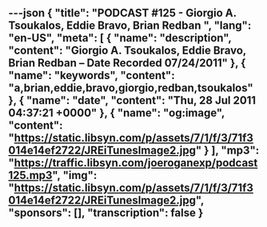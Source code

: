---json
{
  "title": "PODCAST #125 - Giorgio A. Tsoukalos, Eddie Bravo, Brian Redban ",
  "lang": "en-US",
  "meta": [
    {
      "name": "description",
      "content": "Giorgio A. Tsoukalos, Eddie Bravo, Brian Redban – Date Recorded 07/24/2011"
    },
    {
      "name": "keywords",
      "content": "a,brian,eddie,bravo,giorgio,redban,tsoukalos"
    },
    {
      "name": "date",
      "content": "Thu, 28 Jul 2011 04:37:21 +0000"
    },
    {
      "name": "og:image",
      "content": "https://static.libsyn.com/p/assets/7/1/f/3/71f3014e14ef2722/JREiTunesImage2.jpg"
    }
  ],
  "mp3": "https://traffic.libsyn.com/joeroganexp/podcast125.mp3",
  "img": "https://static.libsyn.com/p/assets/7/1/f/3/71f3014e14ef2722/JREiTunesImage2.jpg",
  "sponsors": [],
  "transcription": false
}
---
<episode-header />

<timemark seconds="0" />

<transcribe-call-to-action />

<episode-footer />